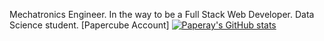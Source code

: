 Mechatronics Engineer. In the way to be a Full Stack Web Developer. Data Science student. [Papercube Account]
[![Paperay's GitHub stats](https://github-readme-stats.vercel.app/api?username=paperay&show_icons=true&theme=dark)](https://github.com/fararay/github-readme-stats)
